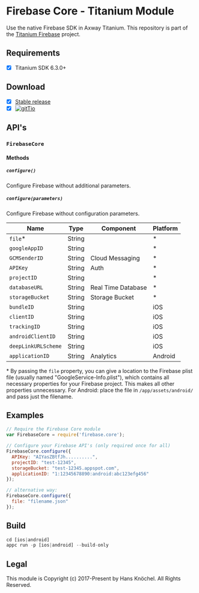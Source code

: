 # Firebase Core - Titanium Module
Use the native Firebase SDK in Axway Titanium. This repository is part of the [Titanium Firebase](https://github.com/hansemannn/titanium-firebase) project.

## Requirements
- [x] Titanium SDK 6.3.0+

## Download
- [x] [Stable release](https://github.com/hansemannn/titanium-firebase-core/releases)
- [x] [![gitTio](http://hans-knoechel.de/shields/shield-gittio.svg)](http://gitt.io/component/firebase.core)

## API's

### `FirebaseCore`

#### Methods

##### `configure()`

Configure Firebase without additional parameters.

##### `configure(parameters)`

Configure Firebase without configuration parameters.

| Name | Type | Component | Platform |
| - | - | - | - |
| `file`* | String | | *
| `googleAppID` | String | | *
| `GCMSenderID` | String | Cloud Messaging | *
| `APIKey` | String | Auth | *
| `projectID` | String | | *
| `databaseURL` | String | Real Time Database | *
| `storageBucket` | String | Storage Bucket | *
| `bundleID` | String | | iOS
| `clientID` | String | | iOS
| `trackingID` | String | | iOS
| `androidClientID` | String | | iOS
| `deepLinkURLScheme` | String | | iOS
| `applicationID` | String | Analytics | Android

\* By passing the `file` property, you can give a location to the Firebase plist file (usually named "GoogleService-Info.plist"), which contains all necessary properties for your Firebase project. This makes all other properties unnecessary. For Android: place the file in `/app/assets/android/` and pass just the filename.

## Examples

```js
// Require the Firebase Core module
var FirebaseCore = require('firebase.core');

// Configure your Firebase API's (only required once for all)
FirebaseCore.configure({
  APIKey: "AIYasZBtfJh..........",
  projectID: "test-12345",
  storageBucket: "test-12345.appspot.com",
  applicationID: "1:12345678890:android:abc123efg456"
});

// alternative way:
FirebaseCore.configure({
  file: "filename.json"
});
```

## Build
```js
cd [ios|android]
appc run -p [ios|android] --build-only
```

## Legal

This module is Copyright (c) 2017-Present by Hans Knöchel. All Rights Reserved.
